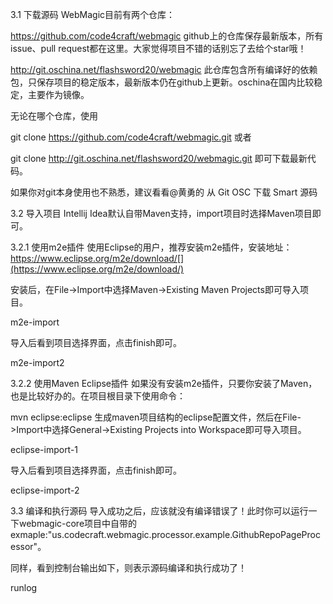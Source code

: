3.1 下载源码
WebMagic目前有两个仓库：

https://github.com/code4craft/webmagic
github上的仓库保存最新版本，所有issue、pull request都在这里。大家觉得项目不错的话别忘了去给个star哦！

http://git.oschina.net/flashsword20/webmagic
此仓库包含所有编译好的依赖包，只保存项目的稳定版本，最新版本仍在github上更新。oschina在国内比较稳定，主要作为镜像。

无论在哪个仓库，使用

git clone https://github.com/code4craft/webmagic.git
或者

git clone http://git.oschina.net/flashsword20/webmagic.git
即可下载最新代码。

如果你对git本身使用也不熟悉，建议看看@黄勇的 从 Git OSC 下载 Smart 源码

3.2 导入项目
Intellij Idea默认自带Maven支持，import项目时选择Maven项目即可。

3.2.1 使用m2e插件
使用Eclipse的用户，推荐安装m2e插件，安装地址：https://www.eclipse.org/m2e/download/[](https://www.eclipse.org/m2e/download/)

安装后，在File->Import中选择Maven->Existing Maven Projects即可导入项目。

m2e-import

导入后看到项目选择界面，点击finish即可。

m2e-import2

3.2.2 使用Maven Eclipse插件
如果没有安装m2e插件，只要你安装了Maven，也是比较好办的。在项目根目录下使用命令：

mvn eclipse:eclipse
生成maven项目结构的eclipse配置文件，然后在File->Import中选择General->Existing Projects into Workspace即可导入项目。

eclipse-import-1

导入后看到项目选择界面，点击finish即可。

eclipse-import-2

3.3 编译和执行源码
导入成功之后，应该就没有编译错误了！此时你可以运行一下webmagic-core项目中自带的exmaple:"us.codecraft.webmagic.processor.example.GithubRepoPageProcessor"。

同样，看到控制台输出如下，则表示源码编译和执行成功了！

runlog